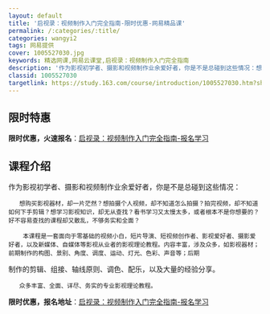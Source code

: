 ```yaml
---
layout: default
title: '启视录：视频制作入门完全指南-限时优惠-网易精品课'
permalink: /:categories/:title/
categories: wangyi2
tags: 网易提供
cover: 1005527030.jpg
keywords: 精选网课,网易云课堂,启视录：视频制作入门完全指南
description: '作为影视初学者、摄影和视频制作业余爱好者，你是不是总碰到这些情况：想购买影视器材，却一片茫然？想拍摄个人视频，却不知道怎'
classid: 1005527030
targetlink: https://study.163.com/course/introduction/1005527030.htm?share=1&shareId=1025206652&utm_campaign=share&utm_medium=iphoneShare&utm_source=&utm_u=1025206652
---
```


## 限时特惠

**限时优惠，火速报名**：[启视录：视频制作入门完全指南-报名学习](https://study.163.com/course/introduction/1005527030.htm?share=1&shareId=1025206652&utm_campaign=share&utm_medium=iphoneShare&utm_source=&utm_u=1025206652)

## 课程介绍

作为影视初学者、摄影和视频制作业余爱好者，你是不是总碰到这些情况：

       想购买影视器材，却一片茫然？想拍摄个人视频，却不知道怎么拍摄？拍完视频，却不知道如何下手剪辑？想学习影视知识，却无从查找？看书学习又太慢太多，或者根本不是你想要的？好不容易查找的课程却又散乱，不够务实和全面？

        本课程是一套面向于零基础的视频小白，短片导演、短视频创作者、影视爱好者、摄影爱好者，以及新媒体、自媒体等影视从业者的影视理论教程。内容丰富，涉及众多，如影视器材；前期制作的构图、景别、角度、调度、运动、灯光、色彩、声音等；后期

制作的剪辑、组接、轴线原则、调色、配乐，以及大量的经验分享。

       众多丰富、全面、详尽、务实的专业影视理论教程。

**限时优惠，报名地址**：[启视录：视频制作入门完全指南-报名学习](https://study.163.com/course/introduction/1005527030.htm?share=1&shareId=1025206652&utm_campaign=share&utm_medium=iphoneShare&utm_source=&utm_u=1025206652)

